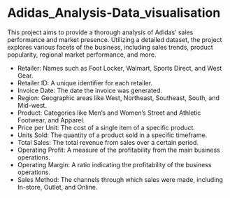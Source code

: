 # Adidas_Analysis-Data_visualisation

This project aims to provide a thorough analysis of Adidas’ sales performance and market presence. Utilizing a detailed dataset, the project explores various facets of the business, including sales trends, product popularity, regional market performance, and more.


- Retailer: Names such as Foot Locker, Walmart, Sports Direct, and West Gear.
- Retailer ID: A unique identifier for each retailer.
- Invoice Date: The date the invoice was generated.
- Region: Geographic areas like West, Northeast, Southeast, South, and Mid-west.
- Product: Categories like Men’s and Women’s Street and Athletic Footwear, and Apparel.
- Price per Unit: The cost of a single item of a specific product.
- Units Sold: The quantity of a product sold in a specific timeframe.
- Total Sales: The total revenue from sales over a certain period.
- Operating Profit: A measure of the profitability from the main business operations.
- Operating Margin: A ratio indicating the profitability of the business operations.
- Sales Method: The channels through which sales were made, including In-store, Outlet, and Online.
